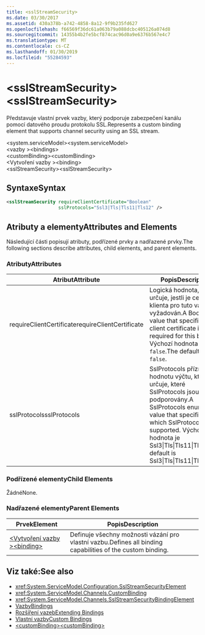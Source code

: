 ```yaml
---
title: <sslStreamSecurity>
ms.date: 03/30/2017
ms.assetid: 430a378b-a742-4858-8a12-9f9b235fd627
ms.openlocfilehash: f66569f36dc61a063b79a088dcbc405126a074d8
ms.sourcegitcommit: 14355b4b2fe5bcf874cac96d0a9e6376b567e4c7
ms.translationtype: MT
ms.contentlocale: cs-CZ
ms.lasthandoff: 01/30/2019
ms.locfileid: "55284593"
---
```

# <a name="sslstreamsecurity"></a><span data-ttu-id="e37b2-101">\<sslStreamSecurity></span><span class="sxs-lookup"><span data-stu-id="e37b2-101">\<sslStreamSecurity></span></span>
<span data-ttu-id="e37b2-102">Představuje vlastní prvek vazby, který podporuje zabezpečení kanálu pomocí datového proudu protokolu SSL.</span><span class="sxs-lookup"><span data-stu-id="e37b2-102">Represents a custom binding element that supports channel security using an SSL stream.</span></span>  
  
 <span data-ttu-id="e37b2-103">\<system.serviceModel></span><span class="sxs-lookup"><span data-stu-id="e37b2-103">\<system.serviceModel></span></span>  
<span data-ttu-id="e37b2-104">\<vazby ></span><span class="sxs-lookup"><span data-stu-id="e37b2-104">\<bindings></span></span>  
<span data-ttu-id="e37b2-105">\<customBinding></span><span class="sxs-lookup"><span data-stu-id="e37b2-105">\<customBinding></span></span>  
<span data-ttu-id="e37b2-106">\<Vytvoření vazby ></span><span class="sxs-lookup"><span data-stu-id="e37b2-106">\<binding></span></span>  
<span data-ttu-id="e37b2-107">\<sslStreamSecurity></span><span class="sxs-lookup"><span data-stu-id="e37b2-107">\<sslStreamSecurity></span></span>  
  
## <a name="syntax"></a><span data-ttu-id="e37b2-108">Syntaxe</span><span class="sxs-lookup"><span data-stu-id="e37b2-108">Syntax</span></span>  
  
```xml  
<sslStreamSecurity requireClientCertificate="Boolean"
                   sslProtocols="Ssl3|Tls|Tls11|Tls12" />
```  
  
## <a name="attributes-and-elements"></a><span data-ttu-id="e37b2-109">Atributy a elementy</span><span class="sxs-lookup"><span data-stu-id="e37b2-109">Attributes and Elements</span></span>  
 <span data-ttu-id="e37b2-110">Následující části popisují atributy, podřízené prvky a nadřazené prvky.</span><span class="sxs-lookup"><span data-stu-id="e37b2-110">The following sections describe attributes, child elements, and parent elements.</span></span>  
  
### <a name="attributes"></a><span data-ttu-id="e37b2-111">Atributy</span><span class="sxs-lookup"><span data-stu-id="e37b2-111">Attributes</span></span>  
  
|<span data-ttu-id="e37b2-112">Atribut</span><span class="sxs-lookup"><span data-stu-id="e37b2-112">Attribute</span></span>|<span data-ttu-id="e37b2-113">Popis</span><span class="sxs-lookup"><span data-stu-id="e37b2-113">Description</span></span>|  
|---------------|-----------------|  
|<span data-ttu-id="e37b2-114">requireClientCertificate</span><span class="sxs-lookup"><span data-stu-id="e37b2-114">requireClientCertificate</span></span>|<span data-ttu-id="e37b2-115">Logická hodnota, která určuje, jestli je certifikát klienta pro tuto vazbu vyžadován.</span><span class="sxs-lookup"><span data-stu-id="e37b2-115">A Boolean value that specifies if a client certificate is required for this binding.</span></span> <span data-ttu-id="e37b2-116">Výchozí hodnota je `false`.</span><span class="sxs-lookup"><span data-stu-id="e37b2-116">The default is `false`.</span></span>|  
|<span data-ttu-id="e37b2-117">sslProtocols</span><span class="sxs-lookup"><span data-stu-id="e37b2-117">sslProtocols</span></span>|<span data-ttu-id="e37b2-118">SslProtocols příznak hodnotu výčtu, která určuje, které SslProtocols jsou podporovány.</span><span class="sxs-lookup"><span data-stu-id="e37b2-118">A SslProtocols enum flag value that specifies which SslProtocols are supported.</span></span> <span data-ttu-id="e37b2-119">Výchozí hodnota je Ssl3&#124;Tls&#124;Tls11&#124;Tls12.</span><span class="sxs-lookup"><span data-stu-id="e37b2-119">The default is Ssl3&#124;Tls&#124;Tls11&#124;Tls12.</span></span>|  
  
### <a name="child-elements"></a><span data-ttu-id="e37b2-120">Podřízené elementy</span><span class="sxs-lookup"><span data-stu-id="e37b2-120">Child Elements</span></span>  
 <span data-ttu-id="e37b2-121">Žádné</span><span class="sxs-lookup"><span data-stu-id="e37b2-121">None.</span></span>  
  
### <a name="parent-elements"></a><span data-ttu-id="e37b2-122">Nadřazené elementy</span><span class="sxs-lookup"><span data-stu-id="e37b2-122">Parent Elements</span></span>  
  
|<span data-ttu-id="e37b2-123">Prvek</span><span class="sxs-lookup"><span data-stu-id="e37b2-123">Element</span></span>|<span data-ttu-id="e37b2-124">Popis</span><span class="sxs-lookup"><span data-stu-id="e37b2-124">Description</span></span>|  
|-------------|-----------------|  
|[<span data-ttu-id="e37b2-125">\<Vytvoření vazby ></span><span class="sxs-lookup"><span data-stu-id="e37b2-125">\<binding></span></span>](../../../../../docs/framework/misc/binding.md)|<span data-ttu-id="e37b2-126">Definuje všechny možnosti vázání pro vlastní vazbu.</span><span class="sxs-lookup"><span data-stu-id="e37b2-126">Defines all binding capabilities of the custom binding.</span></span>|  
  
## <a name="see-also"></a><span data-ttu-id="e37b2-127">Viz také:</span><span class="sxs-lookup"><span data-stu-id="e37b2-127">See also</span></span>
- <xref:System.ServiceModel.Configuration.SslStreamSecurityElement>
- <xref:System.ServiceModel.Channels.CustomBinding>
- <xref:System.ServiceModel.Channels.SslStreamSecurityBindingElement>
- [<span data-ttu-id="e37b2-128">Vazby</span><span class="sxs-lookup"><span data-stu-id="e37b2-128">Bindings</span></span>](../../../../../docs/framework/wcf/bindings.md)
- [<span data-ttu-id="e37b2-129">Rozšíření vazeb</span><span class="sxs-lookup"><span data-stu-id="e37b2-129">Extending Bindings</span></span>](../../../../../docs/framework/wcf/extending/extending-bindings.md)
- [<span data-ttu-id="e37b2-130">Vlastní vazby</span><span class="sxs-lookup"><span data-stu-id="e37b2-130">Custom Bindings</span></span>](../../../../../docs/framework/wcf/extending/custom-bindings.md)
- [<span data-ttu-id="e37b2-131">\<customBinding></span><span class="sxs-lookup"><span data-stu-id="e37b2-131">\<customBinding></span></span>](../../../../../docs/framework/configure-apps/file-schema/wcf/custombinding.md)
